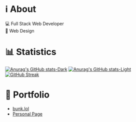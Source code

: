 # ℹ️ About
💻 Full Stack Web Developer <br>
🎨 Web Design
# 📊 Statistics
[![Anurag's GitHub stats-Dark](https://github-readme-stats.vercel.app/api?username=Maddi8&show_icons=true&theme=darcula#gh-dark-mode-only)](https://github.com/anuraghazra/github-readme-stats#gh-dark-mode-only)
[![Anurag's GitHub stats-Light](https://github-readme-stats.vercel.app/api?username=Maddi8&show_icons=true&theme=default#gh-light-mode-only)](https://github.com/anuraghazra/github-readme-stats#gh-light-mode-only)
[![GitHub Streak](http://github-readme-streak-stats.herokuapp.com?user=Maddi8&theme=dark)](https://git.io/streak-stats)
# 📃 Portfolio
- [bunk.lol](https://bunk.lol/)
- [Personal Page](https://maddi8.xyz/)

